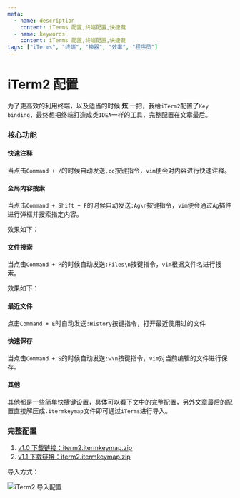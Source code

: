 ```yaml
---
meta:
  - name: description
    content: iTerms 配置,终端配置,快捷键
  - name: keywords
    content: iTerms 配置,终端配置,快捷键
tags: ["iTerms", "终端", "神器", "效率", "程序员"]
---
```


# iTerm2 配置

为了更高效的利用终端，以及适当的时候 __炫__ 一把，我给`iTerm2`配置了`Key binding`，最终想把终端打造成类`IDEA`一样的工具，完整配置在文章最后。

### 核心功能

#### 快速注释

当点击`Command + /`的时候自动发送`,cc`按键指令，`vim`便会对内容进行快速注释。

<ImgView title="终端" url="https://z.wiki/autoupload/2022-08-16/e1d296d06b4649af85b561320906ebda.image.png" />


#### 全局内容搜索

当点击`Command + Shift + F`的时候自动发送`:Ag\n`按键指令，`vim`便会通过`Ag`插件进行弹框并搜索指定内容。

<ImgView title="iTerm2 全局搜索功能" url="https://z.wiki/autoupload/2022-08-16/9f8fc6aadb1647e5b403f56d83be806c.image.png" />


效果如下：

<ImgView title="iTerm2 全局搜索功能" url="https://z.wiki/autoupload/2022-08-16/7ba175e0686e4b7fa9cc4b98fee04631.findcntent.gif" />


#### 文件搜索

当点击`Command + P`的时候自动发送`:Files\n`按键指令，`vim`根据文件名进行搜索。

<ImgView title="iTerm2 文件搜索" url="https://z.wiki/autoupload/2022-08-16/ff50fb4486b64bf58f84bc49ea66acf2.image.png" />



效果如下：

<ImgView title="iTerm2 文件搜索" url="https://z.wiki/autoupload/2022-08-16/ba80163df6a74a268160b922e5d971a2.files.gif" />


#### 最近文件

点击`Command + E`时自动发送`:History`按键指令，打开最近使用过的文件

<ImgView title="终端" url="https://z.wiki/autoupload/2022-09-09/77d891f0c5fb48809790cbc77c12461c.image.png" />


#### 快速保存

当点击`Command + S`的时候自动发送`:w\n`按键指令，`vim`对当前编辑的文件进行保存。

<ImgView title="iTerm2 快速保存" url="https://z.wiki/autoupload/2022-08-16/4e92304b1acc4a61939d611c95625545.image.png" />


#### 其他

其他都是一些简单快捷键设置，具体可以看下文中的完整配置，另外文章最后的配置直接解压成`.itermkeymap`文件即可通过`iTerms`进行导入。

### 完整配置


1. [v1.0 下载链接：iterm2.itermkeymap.zip](https://z.wiki/autoupload/2022-08-16/502be620666044f095913fdb8b6c604c.iterm2.itermkeymap.zip)
2. [v1.1 下载链接：iterm2.itermkeymap.zip](https://z.wiki/autoupload/2022-09-16/c0d3827a9d084595ba6333db02c2f3fc.iterm2.itermkeymap.zip)

导入方式：

![iTerm2 导入配置](https://z.wiki/autoupload/2022-08-16/b23a6f9e70254855977843979d554ae7.image.png)
